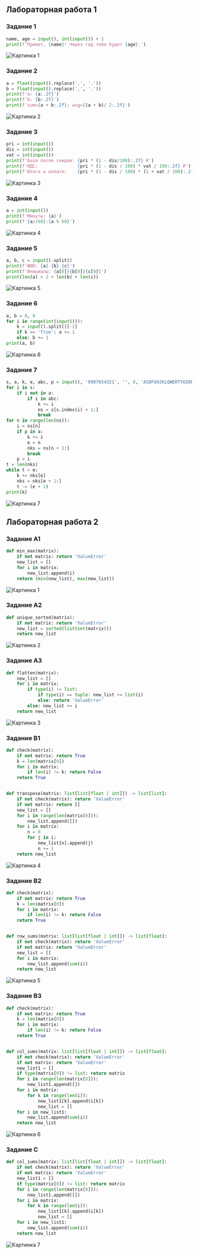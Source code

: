 ## Лабораторная работа 1

### Задание 1
```python
name, age = input(), int(input()) + 1
print(f'Привет, {name}! Через год тебе будет {age}.')
```
![Картинка 1](./images/lab_01/image_1.png)

### Задание 2
```python
a = float(input().replace(',', '.'))
b = float(input().replace(',', '.'))
print(f'a: {a:.2f}')
print(f'b: {b:.2f}')
print(f'sum={a + b:.2f}; avg={(a + b)/ 2:.2f}')
```
![Картинка 2](./images/lab_01/image_2.png)

### Задание 3
```python
pri = int(input())
dis = int(input())
vat = int(input())
print(f'База после скидки: {pri * (1 - dis/100):.2f} ₽')
print(f'НДС:               {pri * (1 - dis / 100) * vat / 100:.2f} ₽')
print(f'Итого к оплате:    {pri * (1 - dis / 100) * (1 + vat / 100):.2f} ₽')
```
![Картинка 3](./images/lab_01/image_3.png)

### Задание 4
```python
a = int(input())
print(f'Минуты: {a}')
print(f'{a//60}:{a % 60}')
```
![Картинка 4](./images/lab_01/image_4.png)

### Задание 5
```python
a, b, c = input().split()
print(f'ФИО: {a} {b} {c}')
print(f'Инициалы: {a[0]}{b[0]}{c[0]}')
print(len(a) + 2 + len(b) + len(c))
```
![Картинка 5](./images/lab_01/image_5.png)

### Задание 6
```python
a, b = 0, 0
for i in range(int(input())):
    k = input().split()[-1]
    if k == 'True': a += 1
    else: b += 1
print(a, b)
```
![Картинка 6](./images/lab_01/image_6.png)

### Задание 7
```python
s, a, k, e, abc, p = input(), '0987654321', '', 0, 'ASDFGHJKLQWERTYUIOPZXCVBNM', 's'
for i in s:
    if i not in a:
        if i in abc:
            k += i
            ns = s[s.index(i) + 1:]
            break
for n in range(len(ns)):
    i = ns[n]
    if p in a:
        k += i
        e = n
        nks = ns[n + 1:]
        break
    p = i
t = len(nks)
while t > e:
    k += nks[e]
    nks = nks[e + 1:]
    t -= (e + 1)
print(k)
```
![Картинка 7](./images/lab_01/image_7.png)


## Лабораторная работа 2

### Задание A1
```python
def min_max(matrix):
    if not matrix: return 'ValueError'
    new_list = []
    for i in matrix:
        new_list.append(i)
    return (min(new_list), max(new_list))
```
![Картинка 1](./images/lab_02/image_A1.png)

### Задание A2
```python
def unique_sorted(matrix):
    if not matrix: return 'ValueError'
    new_list = sorted(list(set(matrix)))
    return new_list
```
![Картинка 2](./images/lab_02/image_A2.png)

### Задание A3
```python
def flatten(matrix):
    new_list = []
    for i in matrix:
        if type(i) != list:
            if type(i) == tuple: new_list += list(i)
            else: return 'ValueError'
        else: new_list += i
    return new_list
```
![Картинка 3](./images/lab_02/image_A3.png)


### Задание B1
```python
def check(matrix):
    if not matrix: return True
    k = len(matrix[0])
    for i in matrix:
        if len(i) != k: return False
    return True


def transpose(matrix: list[list[float | int]]) -> list[list]:
    if not check(matrix): return 'ValueError'
    if not matrix: return []
    new_list = []
    for i in range(len(matrix[0])):
        new_list.append([])
    for i in matrix:
        n = 0
        for j in i:
            new_list[n].append(j)
            n += 1
    return new_list
```
![Картинка 4](./images/lab_02/image_B1.png)

### Задание B2
```python
def check(matrix):
    if not matrix: return True
    k = len(matrix[0])
    for i in matrix:
        if len(i) != k: return False
    return True


def row_sums(matrix: list[list[float | int]]) -> list[float]:
    if not check(matrix): return 'ValueError'
    if not matrix: return 'ValueError'
    new_list = []
    for i in matrix:
        new_list.append(sum(i))
    return new_list
```
![Картинка 5](./images/lab_02/image_B2.png)

### Задание B3
```python
def check(matrix):
    if not matrix: return True
    k = len(matrix[0])
    for i in matrix:
        if len(i) != k: return False
    return True


def col_sums(matrix: list[list[float | int]]) -> list[float]:
    if not check(matrix): return 'ValueError'
    if not matrix: return 'ValueError'
    new_list1 = []
    if type(matrix[0]) != list: return matrix
    for i in range(len(matrix[0])):
        new_list1.append([])
    for i in matrix:
        for k in range(len(i)):
            new_list1[k].append(i[k])
            new_list = []
    for i in new_list1:
        new_list.append(sum(i))
    return new_list
```
![Картинка 6](./images/lab_02/image_B3.png)

### Задание C
```python
def col_sums(matrix: list[list[float | int]]) -> list[float]:
    if not check(matrix): return 'ValueError'
    if not matrix: return 'ValueError'
    new_list1 = []
    if type(matrix[0]) != list: return matrix
    for i in range(len(matrix[0])):
        new_list1.append([])
    for i in matrix:
        for k in range(len(i)):
            new_list1[k].append(i[k])
            new_list = []
    for i in new_list1:
        new_list.append(sum(i))
    return new_list
```
![Картинка 7](./images/lab_02/image_C.png)